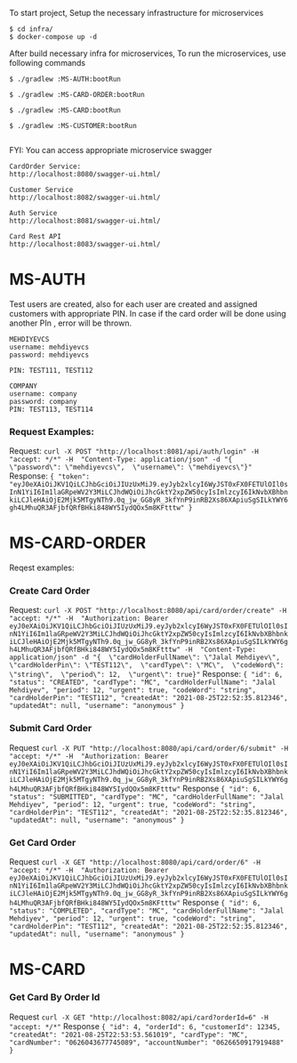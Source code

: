 To start project,
Setup the necessary infrastructure for microservices

```
$ cd infra/
$ docker-compose up -d
```

After build necessary infra for microservices,
To run the microservices, use following commands

```
$ ./gradlew :MS-AUTH:bootRun

$ ./gradlew :MS-CARD-ORDER:bootRun

$ ./gradlew :MS-CARD:bootRun

$ ./gradlew :MS-CUSTOMER:bootRun

```


```

```

FYI: You can access appropriate microservice swagger
```
CardOrder Service:
http://localhost:8080/swagger-ui.html/

Customer Service
http://localhost:8082/swagger-ui.html/

Auth Service
http://localhost:8081/swagger-ui.html/

Card Rest API
http://localhost:8083/swagger-ui.html/

```

# MS-AUTH

Test users are created, also for each user are created and assigned customers with appropriate PIN. In case if the card order will be done using another PIn , error will be thrown.
```
MEHDIYEVCS
username: mehdiyevcs
password: mehdiyevcs

PIN: TEST111, TEST112

COMPANY
username: company
password: company
PIN: TEST113, TEST114
```
### Request Examples:

Request:
``
curl -X POST "http://localhost:8081/api/auth/login" -H  "accept: */*" -H  "Content-Type: application/json" -d "{  \"password\": \"mehdiyevcs\",  \"username\": \"mehdiyevcs\"}"
``
Response:
``
{
  "token": "eyJ0eXAiOiJKV1QiLCJhbGciOiJIUzUxMiJ9.eyJyb2xlcyI6WyJST0xFX0FETUlOIl0sInN1YiI6Im1laGRpeWV2Y3MiLCJhdWQiOiJhcGktY2xpZW50cyIsImlzcyI6IkNvbXBhbnkiLCJleHAiOjE2Mjk5MTgyNTh9.0q_jw_GG8yR_3kfYnP9inRB2Xs86XApiuSgSILkYWY6gh4LMhuQR3AFjbfQRfBHki848WY5IydQOx5m8KFtttw"
}
``

# MS-CARD-ORDER

Reqest examples:

### Create Card Order

Request: 
``
curl -X POST "http://localhost:8080/api/card/order/create" -H  "accept: */*" -H  "Authorization: Bearer eyJ0eXAiOiJKV1QiLCJhbGciOiJIUzUxMiJ9.eyJyb2xlcyI6WyJST0xFX0FETUlOIl0sInN1YiI6Im1laGRpeWV2Y3MiLCJhdWQiOiJhcGktY2xpZW50cyIsImlzcyI6IkNvbXBhbnkiLCJleHAiOjE2Mjk5MTgyNTh9.0q_jw_GG8yR_3kfYnP9inRB2Xs86XApiuSgSILkYWY6gh4LMhuQR3AFjbfQRfBHki848WY5IydQOx5m8KFtttw" -H  "Content-Type: application/json" -d "{  \"cardHolderFullName\": \"Jalal Mehdiyev\",  \"cardHolderPin\": \"TEST112\",  \"cardType\": \"MC\",  \"codeWord\": \"string\",  \"period\": 12,  \"urgent\": true}"
``
Response:
``
{
  "id": 6,
  "status": "CREATED",
  "cardType": "MC",
  "cardHolderFullName": "Jalal Mehdiyev",
  "period": 12,
  "urgent": true,
  "codeWord": "string",
  "cardHolderPin": "TEST112",
  "createdAt": "2021-08-25T22:52:35.812346",
  "updatedAt": null,
  "username": "anonymous"
}
``

### Submit Card Order
Request
``
curl -X PUT "http://localhost:8080/api/card/order/6/submit" -H  "accept: */*" -H  "Authorization: Bearer eyJ0eXAiOiJKV1QiLCJhbGciOiJIUzUxMiJ9.eyJyb2xlcyI6WyJST0xFX0FETUlOIl0sInN1YiI6Im1laGRpeWV2Y3MiLCJhdWQiOiJhcGktY2xpZW50cyIsImlzcyI6IkNvbXBhbnkiLCJleHAiOjE2Mjk5MTgyNTh9.0q_jw_GG8yR_3kfYnP9inRB2Xs86XApiuSgSILkYWY6gh4LMhuQR3AFjbfQRfBHki848WY5IydQOx5m8KFtttw"
``
Response
``
{
  "id": 6,
  "status": "SUBMITTED",
  "cardType": "MC",
  "cardHolderFullName": "Jalal Mehdiyev",
  "period": 12,
  "urgent": true,
  "codeWord": "string",
  "cardHolderPin": "TEST112",
  "createdAt": "2021-08-25T22:52:35.812346",
  "updatedAt": null,
  "username": "anonymous"
}
``

### Get Card Order
Request
``
curl -X GET "http://localhost:8080/api/card/order/6" -H  "accept: */*" -H  "Authorization: Bearer eyJ0eXAiOiJKV1QiLCJhbGciOiJIUzUxMiJ9.eyJyb2xlcyI6WyJST0xFX0FETUlOIl0sInN1YiI6Im1laGRpeWV2Y3MiLCJhdWQiOiJhcGktY2xpZW50cyIsImlzcyI6IkNvbXBhbnkiLCJleHAiOjE2Mjk5MTgyNTh9.0q_jw_GG8yR_3kfYnP9inRB2Xs86XApiuSgSILkYWY6gh4LMhuQR3AFjbfQRfBHki848WY5IydQOx5m8KFtttw"
``
Response
``
{
  "id": 6,
  "status": "COMPLETED",
  "cardType": "MC",
  "cardHolderFullName": "Jalal Mehdiyev",
  "period": 12,
  "urgent": true,
  "codeWord": "string",
  "cardHolderPin": "TEST112",
  "createdAt": "2021-08-25T22:52:35.812346",
  "updatedAt": null,
  "username": "anonymous"
}
``

# MS-CARD

### Get Card By Order Id
Request
``
curl -X GET "http://localhost:8082/api/card?orderId=6" -H  "accept: */*"
``
Response
``
{
  "id": 4,
  "orderId": 6,
  "customerId": 12345,
  "createdAt": "2021-08-25T22:53:53.561019",
  "cardType": "MC",
  "cardNumber": "0626043677745089",
  "accountNumber": "0626650917919488"
}
``

